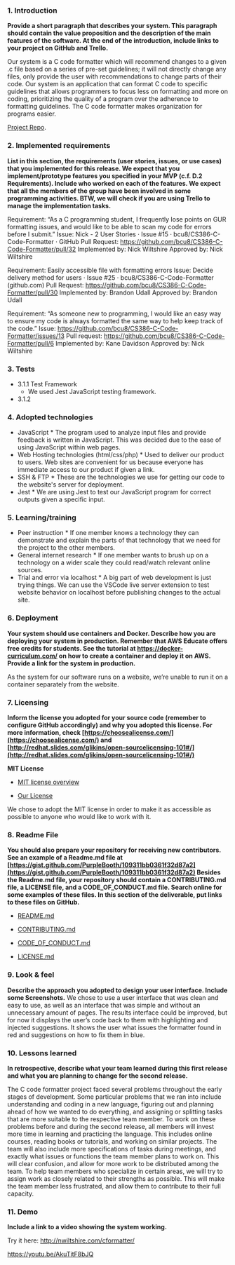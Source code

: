 ### 1. Introduction

**Provide a short paragraph that describes your system. This paragraph should contain the value proposition and the description of the main features of the software. At the end of the introduction, include links to your project on GitHub and Trello.**

Our system is a C code formatter which will recommend changes to a given .c file based on a series of pre-set guidelines; it will not directly change any files, only provide the user with recommendations to change parts of their code. Our system is an application that can format C code to specific guidelines that allows programmers to focus less on formatting and more on coding, prioritizing the quality of a program over the adherence to formatting guidelines. The C code formatter makes organization for programs easier. 

[Project Repo](https://markdownlivepreview.com/).

### 2. Implemented requirements

**List in this section, the requirements (user stories, issues, or use cases) that you
implemented for this release. We expect that you implement/prototype features you
specified in your MVP (c.f. D.2 Requirements). Include who worked on each of the
features. We expect that all the members of the group have been involved in some
programming activities. BTW, we will check if you are using Trello to manage the
implementation tasks.**

Requirement: “As a C programming student, I frequently lose points on GUR formatting issues, and would like to be able to scan my code for errors before I submit.”
Issue: Nick - 2 User Stories · Issue #15 · bcu8/CS386-C-Code-Formatter · GitHub
Pull Request: https://github.com/bcu8/CS386-C-Code-Formatter/pull/32
Implemented by: Nick Wiltshire
Approved by: Nick Wiltshire

Requirement: Easily accessible file with formatting errors
Issue: Decide delivery method for users · Issue #25 · bcu8/CS386-C-Code-Formatter (github.com)
Pull Request: https://github.com/bcu8/CS386-C-Code-Formatter/pull/30
Implemented by: Brandon Udall
Approved by: Brandon Udall

Requirement: “As someone new to programming, I would like an easy way to ensure my code is always formatted the same way to help keep track of the code.”
Issue: https://github.com/bcu8/CS386-C-Code-Formatter/issues/13
Pull request: https://github.com/bcu8/CS386-C-Code-Formatter/pull/6
Implemented by: Kane Davidson
Approved by: Nick Wiltshire




### 3. Tests

* 3.1.1 Test Framework
	* We used Jest JavaScript testing framework.
* 3.1.2


### 4. Adopted technologies

* JavaScript 
        * The program used to analyze input files and provide feedback is written in JavaScript. This was decided due to the ease of using JavaScript within web pages.
* Web Hosting technologies (html/css/php)
        * Used to deliver our product to users. Web sites are convenient for us because everyone has immediate access to our product if given a link.
* SSH & FTP
        * These are the technologies we use for getting our code to the website's server for deployment. 
* Jest
        * We are using Jest to test our JavaScript program for correct outputs given a specific input.

### 5. Learning/training

* Peer instruction
       * If one member knows a technology they can demonstrate and explain the parts of that technology that we need for the project to the other members.
* General internet research
        * If one member wants to brush up on a technology on a wider scale they could read/watch relevant online sources.
* Trial and error via localhost
        * A big part of web development is just trying things. We can use the VSCode live server extension to test website behavior on localhost before publishing changes to the actual site.

### 6. Deployment

**Your system should use containers and Docker. Describe how you are deploying your
system in production. Remember that AWS Educate offers free credits for students. See
the tutorial at https://docker-curriculum.com/ on how to create a container and deploy
it on AWS. Provide a link for the system in production.**

As the system for our software runs on a website, we’re unable to run it on a container separately from the website.

### 7. Licensing

**Inform the license you adopted for your source code (remember to configure GitHub
accordingly) and why you adopted this license. For more information, check [https://choosealicense.com/](https://choosealicense.com/) and [http://redhat.slides.com/glikins/open-sourcelicensing-101#/](http://redhat.slides.com/glikins/open-sourcelicensing-101#/)**

**MIT License**

- [MIT license overview](https://choosealicense.com/licenses/mit/)

- [Our License](https://github.com/bcu8/CS386-C-Code-Formatter/blob/main/LICENSE.md)

We chose to adopt the MIT license in order to make it as accessible as possible to anyone who would like to work with it. 

### 8. Readme File

**You should also prepare your repository for receiving new contributors. See an example
of a Readme.md file at [https://gist.github.com/PurpleBooth/109311bb0361f32d87a2](https://gist.github.com/PurpleBooth/109311bb0361f32d87a2)
Besides the Readme.md file, your repository should contain a CONTRIBUTING.md
file, a LICENSE file, and a CODE_OF_CONDUCT.md file. Search online for some
examples of these files. In this section of the deliverable, put links to these files on GitHub.**

- [README.md](https://github.com/bcu8/CS386-C-Code-Formatter/blob/main/README.md)

- [CONTRIBUTING.md](https://github.com/bcu8/CS386-C-Code-Formatter/blob/main/CONTRIBUTING.md)

- [CODE_OF_CONDUCT.md](https://github.com/bcu8/CS386-C-Code-Formatter/blob/main/CODE_OF_CONDUCT.md)

- [LICENSE.md](https://github.com/bcu8/CS386-C-Code-Formatter/blob/main/LICENSE.md)

### 9. Look & feel

**Describe the approach you adopted to design your user interface. Include some
Screenshots.**
We chose to use a user interface that was clean and easy to use, as well as an interface that was simple and without an unnecessary amount of pages. The results interface could be improved, but for now it displays the user’s code back to them with highlighting and injected suggestions. It shows the user what issues the formatter found in red and suggestions on how to fix them in blue.



### 10. Lessons learned

**In retrospective, describe what your team learned during this first release and what you
are planning to change for the second release.**

The C code formatter project faced several problems throughout the early stages of development. Some particular problems that we ran into include understanding and coding in a new language, figuring out and planning ahead of how we wanted to do everything, and assigning or splitting tasks that are more suitable to the respective team member. To work on these problems before and during the second release, all members will invest more time in learning and practicing the language. This includes online courses, reading books or tutorials, and working on similar projects. The team will also include more specifications of tasks during meetings, and exactly what issues or functions the team member plans to work on. This will clear confusion, and allow for more work to be distributed among the team. To help team members who specialize in certain areas, we will try to assign work as closely related to their strengths as possible. This will make the team member less frustrated, and allow them to contribute to their full capacity. 


### 11. Demo

**Include a link to a video showing the system working.**

Try it here: http://nwiltshire.com/cformatter/

https://youtu.be/AkuTitF8bJQ 
